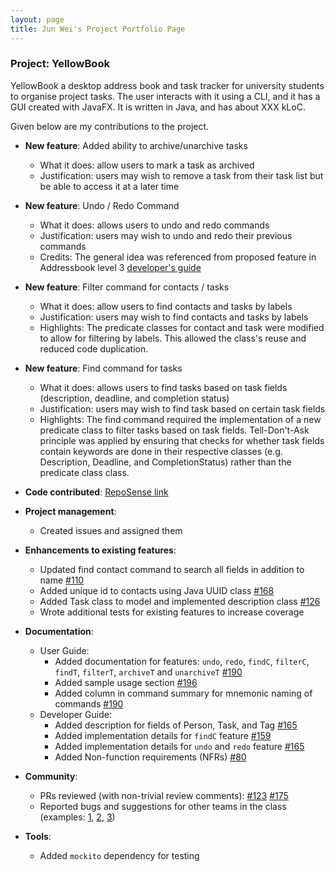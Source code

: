 ```yaml
---
layout: page
title: Jun Wei's Project Portfolio Page
---
```


### Project: YellowBook

YellowBook a desktop address book and task tracker for university students to organise project tasks.
The user interacts with it using a CLI, and it has a GUI created with JavaFX.
It is written in Java, and has about XXX kLoC.

Given below are my contributions to the project.

* **New feature**: Added ability to archive/unarchive tasks
  * What it does:  allow users to mark a task as archived
  * Justification: users may wish to remove a task from their task list but be able to access it at a later time

* **New feature**: Undo / Redo Command
  * What it does:  allows users to undo and redo commands
  * Justification: users may wish to undo and redo their previous commands
  * Credits: The general idea was referenced from proposed feature in Addressbook level 3 [developer's guide](https://se-education.org/addressbook-level3/DeveloperGuide.html#proposed-undoredo-feature)

* **New feature**: Filter command for contacts / tasks
    * What it does:  allow users to find contacts and tasks by labels
    * Justification: users may wish to find contacts and tasks by labels
    * Highlights: The predicate classes for contact and task were modified to allow for filtering by labels. This allowed the class's reuse and reduced code duplication.

* **New feature**: Find command for tasks
  * What it does:  allows users to find tasks based on task fields (description, deadline, and completion status)
  * Justification: users may wish to find task based on certain task fields
  * Highlights: The find command required the implementation of a new predicate class to filter tasks based on task fields. Tell-Don't-Ask principle was applied by ensuring that checks for whether task fields contain keywords are done in their respective classes (e.g. Description, Deadline, and CompletionStatus) rather than the predicate class class.

* **Code contributed**: [RepoSense link](https://nus-cs2103-ay2223s1.github.io/tp-dashboard/?search=junwei-tan&breakdown=true)

* **Project management**:
  * Created issues and assigned them

* **Enhancements to existing features**:
    * Updated find contact command to search all fields in addition to name [\#110](https://github.com/AY2223S1-CS2103T-F11-4/tp/pull/110)
    * Added unique id to contacts using Java UUID class [\#168](https://github.com/AY2223S1-CS2103T-F11-4/tp/pull/168)
    * Added Task class to model and implemented description class [\#126](https://github.com/AY2223S1-CS2103T-F11-4/tp/pull/126) 
    * Wrote additional tests for existing features to increase coverage

* **Documentation**:
    * User Guide:
        * Added documentation for features: `undo`, `redo`, `findC`, `filterC`, `findT`, `filterT`, `archiveT` and `unarchiveT` [\#190](https://github.com/AY2223S1-CS2103T-F11-4/tp/pull/190)
        * Added sample usage section [\#196](https://github.com/AY2223S1-CS2103T-F11-4/tp/pull/196)
        * Added column in command summary for mnemonic naming of commands [\#190](https://github.com/AY2223S1-CS2103T-F11-4/tp/pull/190)
    * Developer Guide:
        * Added description for fields of Person, Task, and Tag [\#165](https://github.com/AY2223S1-CS2103T-F11-4/tp/pull/165)
        * Added implementation details for `findC` feature [\#159](https://github.com/AY2223S1-CS2103T-F11-4/tp/pull/159)
        * Added implementation details for `undo` and `redo` feature [\#165](https://github.com/AY2223S1-CS2103T-F11-4/tp/pull/165)
        * Added Non-function requirements (NFRs) [\#80](https://github.com/AY2223S1-CS2103T-F11-4/tp/pull/80)

* **Community**:
    * PRs reviewed (with non-trivial review comments): [\#123](https://github.com/AY2223S1-CS2103T-F11-4/tp/pull/123) [\#175](https://github.com/AY2223S1-CS2103T-F11-4/tp/pull/175)
    * Reported bugs and suggestions for other teams in the class (examples: [1](https://github.com/junwei-tan/ped/issues/9), [2](https://github.com/AY2223S1-CS2103T-T12-2/tp/issues/179), [3](https://github.com/AY2223S1-CS2103T-T12-2/tp/issues/170))

* **Tools**:
    * Added `mockito` dependency for testing
